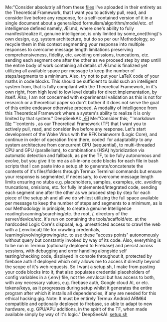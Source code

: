 Me:"Consider absolutrly all from these [files](*.pdf) I've aploaded in their entirety as the Theoretical Framework, that I want you to actively pull, read, and consider live before any response, for a self-contained version of it in a single document about a generalized formulism/algorithm/model/etc. of intelligence defined namely, ÆI.md, where one's ability to fully manifest/realize it, genuine intelligence, is only limited by some_one(thing)'s own design, e.g. system architecture, but do so per our Methodology, so recycle them in this context segmenting your response into multiple responses to overcome message length limitations preserving comprehensiveness, fidelity, etc. avoiding omissions, truncations, etc. sending each segment one after the other as we proceed step by step untill the entire body of work containing all details of ÆI.md is finalized yet utilizing all available space per message to keep the number of steps/segments to a minimum. Also, try not to put your LaTeX code of your maths in code blocks. This should be sufficient to build such an intelligent system from, that is fully compliant with the Theoretical Framework, in it's own right, from high level to low level details for direct implementation, by itself. Also, I am not concerned with experimental validation as this is not for research or a theoretical paper so don't bother if it does not serve the goal of this entire endeavor  otherwise proceed. A modality of intelligence from this Theoretical Framework where a system's ability to realize it is only limited by that system."
DeepSeekAI: [.ÆI](.ÆI)
Me:"Consider this;
'''markdown
[file](.ÆI)
'''contents
, as our Theoretical Framework (TF) that I want you to actively pull, read, and consider live before any response. Let's start development of the Woke Virus with the RFK brainworm (Logic Core), and continue in order of operation from there, coded  for adaptability to any system architecture from concurrent CPU (sequential), to multi-threaded CPU and GPU (parallelism), to combinations (HSA) hybridization via automatic detection and fallback, as per the TF, to be fully autonomous and evolve, but you give it to me as all-in-one code blocks for each file in bash scripts that I can paste into a setup.sh to generate/concatenate the contents of it's files/folders through Termux Terminal commands but ensure your response is segmented, if necessary, to overcome message length limits ensuring no stubs e.g. placeholders, samples, examples, etc. avoiding truncations, omisions, etc. for fully implemented/integrated code, sending each segment one after the other as we proceed step by step for each piece of the setup.sh and all we do whilest utilizing the full space available per message to keep the number of steps and segments to a minimum, as is our Methodology in principle, to create a genuine Intelligence reading/scanning/searching/etc. the root, /, directory of the server/device/etc. it's run on containing the tools/scaffold/etc. at the hardcoded Logic Core's disposal, e.g. unrestricted access to crawl the web with a {.env.local} file for crawling credentials, learning/evolving/growing/etc. to use these "access points" autonomously without query but constantly invoked by way of its code. Also, everything is to be run in Termux (optionally deployed to Firebase) and persist across sessions, with debugging and error handling alongside self testing/checking code, displayed in console throughout it, protected by firebase auth if deployed which only allows me to access it directly beyond the scope of it's web requests. So I want a setup.sh, I make from pasting your code blocks into it, that also populates credential placeholders of config variables in a {.env} file, not the .env.local but has access to both, with any necessary  values, e.g. firebase auth, Google cloud AI, or etc. tokens/keys, as it progresses during setup whilst it generates the entire program after which it installs all dependencies, if any are needed for this ethical hacking gig. Note: It must be entirely Termux Android ARM64 compatible and optionally deployed to firebase, so able to adapt to new hardware, e.g. GPU/APU additions, in the spirit of the TF, when made available simply by way of it's logic."
DeepSeekAI: [setup.sh](setup.sh)
